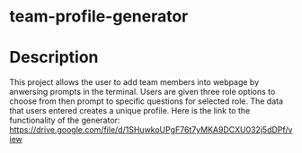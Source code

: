 # team-profile-generator

# Description
This project allows the user to add team members into webpage by anwersing prompts in the terminal. Users are given three role options to choose from then prompt to specific questions for selected role. The data that users entered creates a unique profile. Here is the link to the functionality of the generator: https://drive.google.com/file/d/1SHuwkoUPgF76t7yMKA9DCXU032j5dDPf/view

